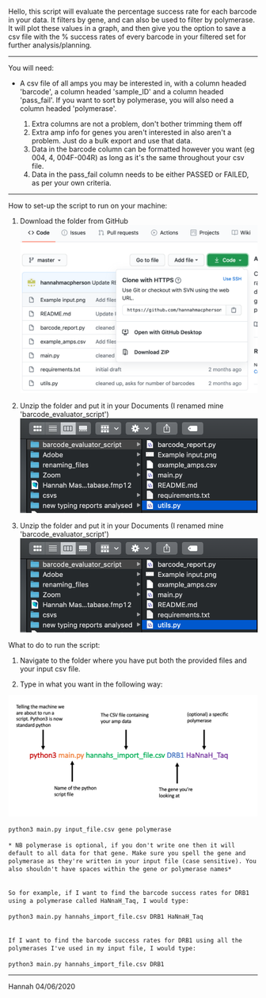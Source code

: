 Hello, this script will evaluate the percentage success rate for each barcode in your data. It filters by gene, and can also be used to filter by polymerase. It will plot these values in a graph, and then give you the option to save a csv file with the % success rates of every barcode in your filtered set for further analysis/planning.

-----------------------------------------------

You will need: 

- A csv file of all amps you may be interested in, with a column headed 'barcode', a column headed 'sample_ID' and a column headed 'pass_fail'. If you want to sort by polymerase, you will also need a column headed 'polymerase'.

	1) Extra columns are not a problem, don't bother trimming them off
	2) Extra amp info for genes you aren't interested in also aren't a problem. Just do a bulk export and use that data.
	3) Data in the barcode column can be formatted however you want (eg 004, 4, 004F-004R) as long as it's the same throughout your csv file.
	4) Data in the pass_fail column needs to be either PASSED or FAILED, as per your own criteria.


-----------------------------------------------
How to set-up the script to run on your machine:

1) Download the folder from GitHub
![downloading files](https://github.com/hannahmacpherson/barcode_evaluator/blob/master/downloading%20files.png)

2) Unzip the folder and put it in your Documents (I renamed mine 'barcode_evaluator_script')
![file layout](https://github.com/hannahmacpherson/barcode_evaluator/blob/master/File%20Layout.png)

3) Unzip the folder and put it in your Documents (I renamed mine 'barcode_evaluator_script')
![file layout](https://github.com/hannahmacpherson/barcode_evaluator/blob/master/File%20Layout.png)


What to do to run the script:

1) Navigate to the folder where you have put both the provided files and your input csv file.

2) Type in what you want in the following way:

![Image explaining input](https://github.com/hannahmacpherson/barcode_evaluator/blob/master/Example%20input.png)

	python3 main.py input_file.csv gene polymerase

	* NB polymerase is optional, if you don't write one then it will default to all data for that gene. Make sure you spell the gene and polymerase as they're written in your input file (case sensitive). You also shouldn't have spaces within the gene or polymerase names*


	So for example, if I want to find the barcode success rates for DRB1 using a polymerase called HaNnaH_Taq, I would type:

	python3 main.py hannahs_import_file.csv DRB1 HaNnaH_Taq


	If I want to find the barcode success rates for DRB1 using all the polymerases I've used in my input file, I would type:

	python3 main.py hannahs_import_file.csv DRB1


-----------------------------------------------

Hannah 04/06/2020

